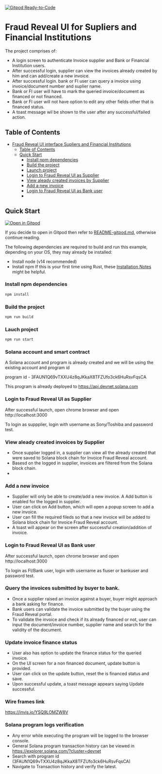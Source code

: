 [![Gitpod
Ready-to-Code](https://img.shields.io/badge/Gitpod-Ready--to--Code-blue?logo=gitpod)](https://gitpod.io/#https://github.com/kotirao27/solana_hackathon/fraud-reveal-web)

# Fraud Reveal UI for Supliers and Financial Institutions

The project comprises of:

* A login screen to authenticate Invoice supplier and Bank or Financial Institution users.
* After successful login, supplier can view the invoices already created by him and can add/create a new invoice. 
* After successful login. bank or FI user can query a invoice using invoice/document number and suplier name.
* Bank or FI user will have to mark the queried invoice/document as financed or not financed.
* Bank or FI user will not have option to edit any other fields other that is financed status.
* A toast message wil be shown to the user after any successful/failed action.

## Table of Contents
- [Fraud Reveal UI interface Supliers and Financial Institutions](#fraud-reveal-ui-for-supliers-and-financial-institutions)
  - [Table of Contents](#table-of-contents)
  - [Quick Start](#quick-start)
    - [Install npm dependencies](#install-npm-dependencies)
    - [Build the project](#build-the-project)
    - [Launch project](#launch-project)
    - [Login to Fraud Reveal UI as Supplier](#login-to-fraud-reveal-ui-as-supplier)
    - [View aleady created invoices by Supplier](#view-already-created-invoices-by-supplier)
    - [Add a new invoice](#add-a-new-invoice)
    - [Login to Fraud Reveal UI as Bank user](#login-to-fraud-reveal-ui-as-bank-user)
    - 


## Quick Start

[![Open in
Gitpod](https://gitpod.io/button/open-in-gitpod.svg)](https://gitpod.io/#https://github.com/kotirao27/solana_hackathon/fraud-reveal-web)

If you decide to open in Gitpod then refer to
[README-gitpod.md](README-gitpod.md), otherwise continue reading.

The following dependencies are required to build and run this example, depending
on your OS, they may already be installed:

- Install node (v14 recommended)
- Install npm
If this is your first time using Rust, these [Installation
Notes](README-installation-notes.md) might be helpful.

### Install npm dependencies

```bash
npm install
```

### Build the project

```bash
npm run build
```
### Lauch project

```bash
npm run start
```

### Solana account and smart contract

A Solana account and program is already created and we will be using the existing account and program id

program id - 3FAUN1Q69vTXXU4z8qJKkaX8TFZUfo3ck6HuRsvFqsCA

This program is already deployed to https://api.devnet.solana.com

### Login to Fraud Reveal UI as Supplier

After successful launch, open chrome browser and open http://localhost:3000

To login as suppplier, login with username as Sony/Toshiba and password test.

### View aleady created invoices by Supplier

* Once supplier logged in, a supplier can view all the already created that were saved to Solana block chain for Invoice Fraud Reveal account.
* Basesd on the logged in supplier, invoices are filtered from the Solana block chain.
*  
### Add a new invoice

* Supplier will only be able to create/add a new invoice. A Add button is enabled for the logged in supplier.
* User can click on Add button, which will open a popup screen to add a new invoice.
* User can fill the required fileds so that a new invoice will be added to Solana block chain for Invoice Fraud Reveal account.
* A toast will appear on the screen after successful creation/addition of invoice.

### Login to Fraud Reveal UI as Bank user

After successful launch, open chrome browser and open http://localhost:3000

To login as FI/Bank user, login with username as fiuser or bankuser and password test.

### Query the invoices submitted by buyer to bank.

* Once a supplier raised an invoice against a buyer, buyer might approach a bank asking for finance.
* Bank users can validate the invoice submitted by the buyer using the Fraud Reveal portal.
* To validate the invoice and check if its already financed or not, user can input the document/invoice number, supplier name and search for the validity of the document.

### Update invoice finance status

* User also has option to update the finance status for the queried invoice.
* On the UI screen for a non financed document, update button is provided.
* User can click on the update button, reset the is financed status and save.
* Upon successful update, a toast message appears saying Update successful.

### Wire frames link
 https://invis.io/YSQ9LOMZW8V

### Solana program logs verification

* Any error while executing the program will be logged to the browser console.
* General Solana program transaction history can be viewed in https://explorer.solana.com/?cluster=devnet
* Search with program id (3FAUN1Q69vTXXU4z8qJKkaX8TFZUfo3ck6HuRsvFqsCA)
* Navigate to Transaction history and verify the latest.
